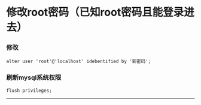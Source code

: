# 修改root密码（已知root密码且能登录进去）

### 修改
```
alter user 'root'@'localhost' idebentified by '新密码';
```

### 刷新mysql系统权限
```
flush privileges;
```

---

